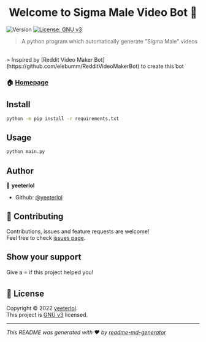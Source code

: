 <h1 align="center">Welcome to Sigma Male Video Bot 👋</h1>
<p>
  <img alt="Version" src="https://img.shields.io/badge/version-1.0.0-blue.svg?cacheSeconds=2592000" />
  <a href="https://github.com/yeeterlol/SigmaMaleVideoBot/blob/main/LICENSE" target="_blank">
    <img alt="License: GNU v3" src="https://img.shields.io/badge/License-GNU v3-yellow.svg" />
  </a>
</p>

> A python program which automatically generate &#34;Sigma Male&#34; videos
<br>
> Inspired by [Reddit Video Maker Bot](https://github.com/elebumm/RedditVideoMakerBot) to create this bot

### 🏠 [Homepage](https://github.com/yeeterlol/SigmaMaleVideoBot)

## Install

```sh
python -m pip install -r requirements.txt
```

## Usage

```sh
python main.py
```

## Author

👤 **yeeterlol**

* Github: [@yeeterlol](https://github.com/yeeterlol)

## 🤝 Contributing

Contributions, issues and feature requests are welcome!<br />Feel free to check [issues page](https://github.com/yeeterlol/SigmaMaleVideoBot/issues). 

## Show your support

Give a ⭐️ if this project helped you!

## 📝 License

Copyright © 2022 [yeeterlol](https://github.com/yeeterlol).<br />
This project is [GNU v3](https://github.com/yeeterlol/SigmaMaleVideoBot/blob/main/LICENSE) licensed.

***
_This README was generated with ❤️ by [readme-md-generator](https://github.com/kefranabg/readme-md-generator)_

